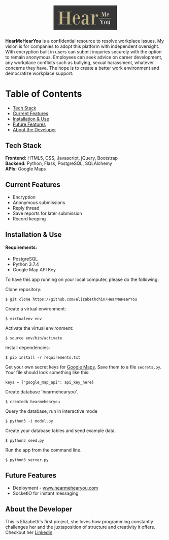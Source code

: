 # <div align="center"><img src="/static/img/readme.png" title="HearMeHearYou" alt="Hear Me Hear You Logo"></div>

**HearMeHearYou** is a confidential resource to resolve workplace issues. My vision is for companies to adopt this platform with independent oversight. With encryption built in users can submit inquiries securely with the option to remain anonymous. Employees can seek advice on career development, any workplace conflicts such as bullying, sexual harassment, whatever concerns they have. The hope is to create a better work environment and democratize workplace support.

# Table of Contents

- [Tech Stack](#techstack)
- [Current Features](#current-features)
- [Installation & Use](#installation)
- [Future Features](#future-features)
- [About the Developer](#developer)

## <a name="techstack"></a>Tech Stack

**Frontend:** HTML5, CSS, Javascript, jQuery, Bootstrap <br/>
**Backend:** Python, Flask, PostgreSQL, SQLAlchemy<br/>
**APIs:** Google Maps <br/>

## <a name="current-features"></a>Current Features

- Encryption
- Anonymous submissions
- Reply thread
- Save reports for later submission
- Record keeping

## <a name="installation"></a>Installation & Use

#### Requirements:

- PostgreSQL
- Python 3.7.4
- Google Map API Key

To have this app running on your local computer, please do the following:

Clone repository:

```
$ git clone https://github.com/elizabethchin/HearMeHearYou
```

Create a virtual environment:

```
$ virtualenv env
```

Activate the virtual environment:

```
$ source env/bin/activate
```

Install dependencies:

```
$ pip install -r requirements.txt
```

Get your own secret keys for [Google Maps](https://developers.google.com/maps/documentation/javascript/get-api-key). Save them to a file `secrets.py`. Your file should look something like this:

```
keys = {"google_map_api": api_key_here}
```

Create database 'hearmehearyou'.

```
$ createdb hearmehearyou
```

Query the database, run in interactive mode

```
$ python3 -i model.py
```

Create your database tables and seed example data.

```
$ python3 seed.py
```

Run the app from the command line.

```
$ python3 server.py
```

## <a name="future-features"></a>Future Features

- Deployment - <a href="www.hearmehearyou.com"> www.hearmehearyou.com
- SocketIO for instant messaging

## <a name="developer"></a>About the Developer

This is Elizabeth's first project, she loves how programming constantly challenges her and the juxtaposition of structure and creativity it offers. Checkout her <a href="https://www.linkedin.com/in/elizabethtchin/">Linkedin</a>
